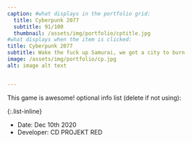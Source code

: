 ```yaml
---
caption: #what displays in the portfolio grid:
  title: Cyberpunk 2077
  subtitle: 91/100
  thumbnail: /assets/img/portfolio/cptitle.jpg
#what displays when the item is clicked:
title: Cyberpunk 2077
subtitle: Wake the fuck up Samurai, we got a city to burn
image: /assets/img/portfolio/cp.jpg
alt: image alt text


---
```

This game is awesome!
optional info list (delete if not using):

{:.list-inline} 
- Date: Dec 10th 2020
- Developer: CD PROJEKT RED	 

